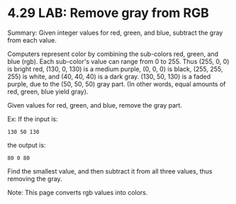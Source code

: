 # 4.29 LAB: Remove gray from RGB
Summary: Given integer values for red, green, and blue, subtract the gray from each value.

Computers represent color by combining the sub-colors red, green, and blue (rgb). Each sub-color's value can range from 0 to 255. Thus (255, 0, 0) is bright red, (130, 0, 130) is a medium purple, (0, 0, 0) is black, (255, 255, 255) is white, and (40, 40, 40) is a dark gray. (130, 50, 130) is a faded purple, due to the (50, 50, 50) gray part. (In other words, equal amounts of red, green, blue yield gray).

Given values for red, green, and blue, remove the gray part.

Ex: If the input is:
```
130 50 130
```
the output is:
```
80 0 80
```
Find the smallest value, and then subtract it from all three values, thus removing the gray.

Note: This page converts rgb values into colors.

